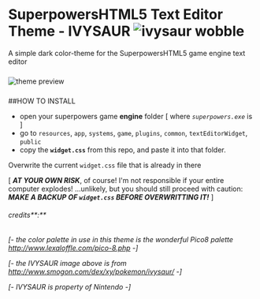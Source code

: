 # SuperpowersHTML5 Text Editor Theme - IVYSAUR ![ivysaur wobble](http://i.imgur.com/5HLhkUp.gif)


A simple dark color-theme for the SuperpowersHTML5 game engine text editor

###
![theme preview](http://i.imgur.com/8Wz20wA.gif)
###

##HOW TO INSTALL

- open your superpowers game **engine** folder [ where *`superpowers.exe`* is ]
- go to `resources`, `app`, `systems`, `game`, `plugins`, `common`, `textEditorWidget`, `public`
- copy the **`widget.css`** from this repo, and paste it into that folder.

Overwrite the current `widget.css` file that is already in there

[ ***AT YOUR OWN RISK***, of course! I'm not responsible if your entire computer explodes! ...unlikely, but you should still proceed with caution: ***MAKE A BACKUP OF `widget.css` BEFORE OVERWRITTING IT!*** ]

###### credits**:**

*[- the color palette in use in this theme is the wonderful Pico8 palette http://www.lexaloffle.com/pico-8.php -]*

*[- the IVYSAUR image above is from http://www.smogon.com/dex/xy/pokemon/ivysaur/ -]*

*[- IVYSAUR is property of Nintendo -]*
